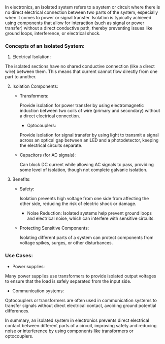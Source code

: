 In electronics, an isolated system refers to a system or circuit where there is no direct electrical connection between two parts of the system, especially when it comes to power or signal transfer. Isolation is typically achieved using components that allow for interaction (such as signal or power transfer) without a direct conductive path, thereby preventing issues like ground loops, interference, or electrical shock.

### Concepts of an Isolated System:

1. Electrical Isolation: 

The isolated sections have no shared conductive connection (like a direct wire) between them. This means that current cannot flow directly from one part to another.
   
2. Isolation Components:
   - Transformers: 
	 
	 Provide isolation for power transfer by using electromagnetic induction between two coils of wire (primary and secondary) without a direct electrical connection.

	 - Optocouplers: 
	 
	 Provide isolation for signal transfer by using light to transmit a signal across an optical gap between an LED and a photodetector, keeping the electrical circuits separate.

   - Capacitors (for AC signals): 
	 
	 Can block DC current while allowing AC signals to pass, providing some level of isolation, though not complete galvanic isolation.

3. Benefits:
   - Safety: 
	 
	 Isolation prevents high voltage from one side from affecting the other side, reducing the risk of electric shock or damage.

	 - Noise Reduction: 
	 Isolated systems help prevent ground loops and electrical noise, which can interfere with sensitive circuits.

   - Protecting Sensitive Components: 
	 
	 Isolating different parts of a system can protect components from voltage spikes, surges, or other disturbances.

### Use Cases:
- Power supplies: 

Many power supplies use transformers to provide isolated output voltages to ensure that the load is safely separated from the input side.

- Communication systems: 

Optocouplers or transformers are often used in communication systems to transfer signals without direct electrical contact, avoiding ground potential differences.

In summary, an isolated system in electronics prevents direct electrical contact between different parts of a circuit, improving safety and reducing noise or interference by using components like transformers or optocouplers.
